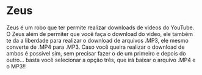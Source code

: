# Zeus
 Zeus é um robo que ter permite realizar downloads de videos do YouTube. O Zeus além de permiter que você faça o download do video, ele também te da a liberdade para realizar o download de arquivos .MP3, ele mesmo converte de .MP4 para .MP3. Caso você queira realizar o download de ambos é possivel sim, sem precisar fazer o de um primeiro e depois do outro... basta você selecionar a opção três, que irá baixar o arquivo .MP4 e o MP3!!
